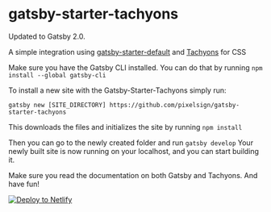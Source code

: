 # gatsby-starter-tachyons
Updated to Gatsby 2.0.

A simple integration using [gatsby-starter-default](https://github.com/gatsbyjs/gatsby-starter-default) and [Tachyons](https://github.com/tachyons-css/tachyons/) for CSS

Make sure you have the Gatsby CLI installed. You can do that by running
`npm install --global gatsby-cli`

To install a new site with the Gatsby-Starter-Tachyons simply run:

`gatsby new [SITE_DIRECTORY] https://github.com/pixelsign/gatsby-starter-tachyons`

This downloads the files and initializes the site by running `npm install`

Then you can go to the newly created folder and run
`gatsby develop`
Your newly built site is now running on your localhost, and you can start building it. 

Make sure you read the documentation on both Gatsby and Tachyons. And have fun!


<!-- Markdown snippet -->
[![Deploy to Netlify](https://www.netlify.com/img/deploy/button.svg)](https://app.netlify.com/start/deploy?repository=https://github.com/pixelsign/gatsby-starter-tachyons)